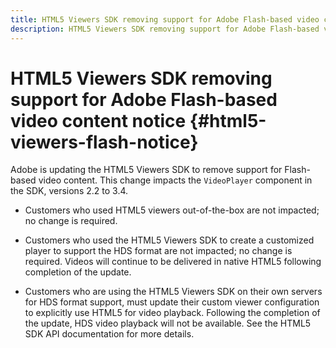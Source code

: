 ```yaml
---
title: HTML5 Viewers SDK removing support for Adobe Flash-based video content notice
description: HTML5 Viewers SDK removing support for Adobe Flash-based video content.
---
```


# HTML5 Viewers SDK removing support for Adobe Flash-based video content notice {#html5-viewers-flash-notice}

Adobe is updating the HTML5 Viewers SDK to remove support for Flash-based video content. This change impacts the `VideoPlayer` component in the SDK, versions 2.2 to 3.4.
 
* Customers who used HTML5 viewers out-of-the-box are not impacted; no change is required.
 
* Customers who used the HTML5 Viewers SDK to create a customized player to support the HDS format are not impacted; no change is required. Videos will continue to be delivered in native HTML5 following completion of the update. 
 
* Customers who are using the HTML5 Viewers SDK on their own servers for HDS format support, must update their custom viewer configuration to explicitly use HTML5 for video playback. Following the completion of the update, HDS video playback will not be available. See the HTML5 SDK API documentation for more details. 